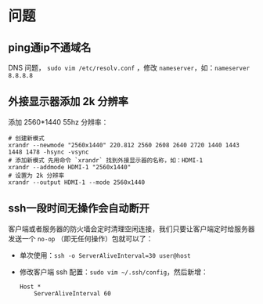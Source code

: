 # 问题

## ping通ip不通域名

DNS 问题， `sudo vim /etc/resolv.conf` ，修改 `nameserver`，如：`nameserver 8.8.8.8`

## 外接显示器添加 2k 分辨率

添加 2560*1440 55hz 分辨率：
```shell
# 创建新模式
xrandr --newmode "2560x1440" 220.812 2560 2608 2640 2720 1440 1443 1448 1478 -hsync -vsync
# 添加新模式 先用命令 `xrandr` 找到外接显示器的名称，如：HDMI-1
xrandr --addmode HDMI-1 "2560x1440"
# 设置为 2k 分辨率
xrandr --output HDMI-1 --mode 2560x1440
```

## ssh一段时间无操作会自动断开

客户端或者服务器的防火墙会定时清理空闲连接，我们只要让客户端定时给服务器发送一个 `no-op` （即无任何操作）包就可以了：

- 单次使用：`ssh -o ServerAliveInterval=30 user@host`

- 修改客户端 ssh 配置：`sudo vim ~/.ssh/config`，然后新增：

  ```
  Host *
      ServerAliveInterval 60
  ```

  ​